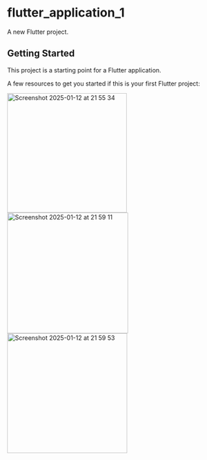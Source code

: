 # flutter_application_1

A new Flutter project.

## Getting Started

This project is a starting point for a Flutter application.

A few resources to get you started if this is your first Flutter project:


<img width="277" alt="Screenshot 2025-01-12 at 21 55 34" src="https://github.com/user-attachments/assets/ec822128-2cd5-4ef7-b16c-0ced456135bc" />
<br>
<img width="280" alt="Screenshot 2025-01-12 at 21 59 11" src="https://github.com/user-attachments/assets/f2e489b3-a067-43fe-81e7-a401f6af3af6" />
<br>
<img width="278" alt="Screenshot 2025-01-12 at 21 59 53" src="https://github.com/user-attachments/assets/f8a93e32-9a8d-4909-b0e9-a5b97da5cc01" />

